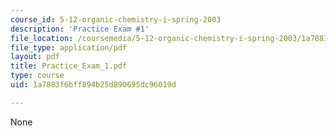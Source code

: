 ```yaml
---
course_id: 5-12-organic-chemistry-i-spring-2003
description: 'Practice Exam #1'
file_location: /coursemedia/5-12-organic-chemistry-i-spring-2003/1a7883f6bff894b25d890695dc96019d_Practice_Exam_1.pdf
file_type: application/pdf
layout: pdf
title: Practice_Exam_1.pdf
type: course
uid: 1a7883f6bff894b25d890695dc96019d

---
```

None